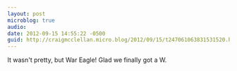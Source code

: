 ```yaml
---
layout: post
microblog: true
audio: 
date: 2012-09-15 14:55:22 -0500
guid: http://craigmcclellan.micro.blog/2012/09/15/t247061063831531520.html
---
```

It wasn't pretty, but War Eagle! Glad we finally got a W.
